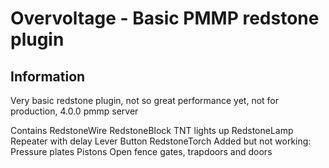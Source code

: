 # Overvoltage - Basic PMMP redstone plugin


## Information




Very basic redstone plugin, not so great performance yet, not for production, 4.0.0 pmmp server

 
Contains      RedstoneWire     RedstoneBlock     TNT lights up     RedstoneLamp     Repeater with delay     Lever     Button     RedstoneTorch 
Added but not working:      Pressure plates     Pistons     Open fence gates, trapdoors and doors 
 

